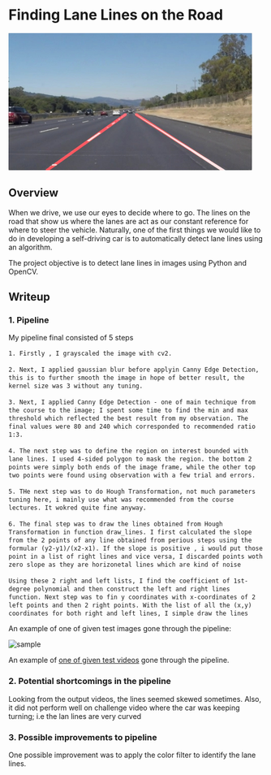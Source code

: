 # **Finding Lane Lines on the Road** 

<img src="examples/laneLines_thirdPass.jpg" width="480" alt="Combined Image" />

Overview
---

When we drive, we use our eyes to decide where to go. The lines on the road that show us where the lanes are act as our constant reference for where to steer the vehicle.  Naturally, one of the first things we would like to do in developing a self-driving car is to automatically detect lane lines using an algorithm.

The project objective is to detect lane lines in images using Python and OpenCV. 


Writeup 
---

### 1. Pipeline

My pipeline final consisted of 5 steps

```
1. Firstly , I grayscaled the image with cv2.

2. Next, I applied gaussian blur before applyin Canny Edge Detection, this is to further smooth the image in hope of better result, the kernel size was 3 without any tuning.

3. Next, I applied Canny Edge Detection - one of main technique from the course to the image; I spent some time to find the min and max threshold which reflected the best result from my observation. The final values were 80 and 240 which corresponded to recommended ratio 1:3.

4. The next step was to define the region on interest bounded with lane lines. I used 4-sided polygon to mask the region. the bottom 2 points were simply both ends of the image frame, while the other top two points were found using observation with a few trial and errors.

5. THe next step was to do Hough Transformation, not much parameters tuning here, i mainly use what was recommended from the course lectures. It wokred quite fine anyway.

6. The final step was to draw the lines obtained from Hough Transformation in function draw_lines. I first calculated the slope from the 2 points of any line obtained from perious steps using the formular (y2-y1)/(x2-x1). If the slope is positive , i would put those point in a list of right lines and vice versa, I discarded points woth zero slope as they are horizonetal lines which are kind of noise

Using these 2 right and left lists, I find the coefficient of 1st-degree polynomial and then construct the left and right lines function. Next step was to fin y coordinates with x-coordinates of 2 left points and then 2 right points. With the list of all the (x,y) coordinates for both right and left lines, I simple draw the lines
```

An example of one of given test images gone through the pipeline:

![sample](https://github.com/tranlyvu/autonomous-vehicle-projects/blob/master/Finding%20Lane%20Lines/test_images_output/solidWhiteRightOutput.jpg)

An example of [one of given test videos](https://github.com/tranlyvu/autonomous-vehicle-projects/blob/master/Finding%20Lane%20Lines/test_videos_output/solidWhiteRight.mp4) gone through the pipeline.


### 2. Potential shortcomings in the pipeline

Looking from the output videos, the lines seemed skewed sometimes. Also, it did not perform well on challenge video where the car was keeping turning; i.e the lan lines are very curved


### 3. Possible improvements to pipeline

One possible improvement was to apply the color filter to identify the lane lines.


